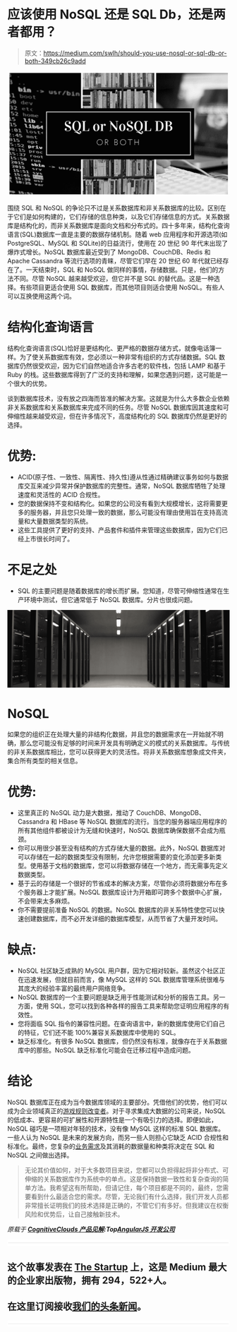 # 应该使用 NoSQL 还是 SQL Db，还是两者都用？

> 原文：<https://medium.com/swlh/should-you-use-nosql-or-sql-db-or-both-349cb26c9add>

![](img/d083c1f847f2c085a26b3ec7f7b74d21.png)

围绕 SQL 和 NoSQL 的争论只不过是关系数据库和非关系数据库的比较。区别在于它们是如何构建的，它们存储的信息种类，以及它们存储信息的方式。关系数据库是结构化的，而非关系数据库是面向文档和分布式的。四十多年来，结构化查询语言(SQL)数据库一直是主要的数据存储机制。随着 web 应用程序和开源选项(如 PostgreSQL、MySQL 和 SQLite)的日益流行，使用在 20 世纪 90 年代末出现了爆炸式增长。NoSQL 数据库最近受到了 MongoDB、CouchDB、Redis 和 Apache Cassandra 等流行选项的青睐，尽管它们早在 20 世纪 60 年代就已经存在了。一天结束时，SQL 和 NoSQL 做同样的事情，存储数据。只是，他们的方法不同。尽管 NoSQL 越来越受欢迎，但它并不是 SQL 的替代品。这是一种选择。有些项目更适合使用 SQL 数据库，而其他项目则适合使用 NoSQL。有些人可以互换使用这两个词。

# 结构化查询语言

结构化查询语言(SQL)恰好是更结构化、更严格的数据存储方式，就像电话簿一样。为了使关系数据库有效，您必须以一种非常有组织的方式存储数据。SQL 数据库仍然很受欢迎，因为它们自然地适合许多古老的软件栈，包括 LAMP 和基于 Ruby 的栈。这些数据库得到了广泛的支持和理解，如果您遇到问题，这可能是一个很大的优势。

谈到数据库技术，没有放之四海而皆准的解决方案。这就是为什么大多数企业依赖非关系数据库和关系数据库来完成不同的任务。尽管 NoSQL 数据库因其速度和可伸缩性越来越受欢迎，但在许多情况下，高度结构化的 SQL 数据库仍然是更好的选择。

# 优势:

*   ACID(原子性、一致性、隔离性、持久性)遵从性通过精确建议事务如何与数据库交互来减少异常并保护数据库的完整性。通常，NoSQL 数据库牺牲了处理速度和灵活性的 ACID 合规性。
*   您的数据保持不变和结构化。如果您的公司没有看到大规模增长，这将需要更多的服务器，并且您只处理一致的数据，那么可能没有理由使用旨在支持高流量和大量数据类型的系统。
*   这些工具提供了更好的支持、产品套件和插件来管理这些数据库，因为它们已经上市很长时间了。

# 不足之处

*   SQL 的主要问题是随着数据库的增长而扩展。您知道，尽管可伸缩性通常在生产环境中测试，但它通常低于 NoSQL 数据库。分片也很成问题。

![](img/97f890f3c607bfb82c7cd0f21cffe279.png)

# NoSQL

如果您的组织正在处理大量的非结构化数据，并且您的数据需求在一开始就不明确，那么您可能没有足够的时间来开发具有明确定义的模式的关系数据库。与传统的非关系数据库相比，您可以获得更大的灵活性。将非关系数据库想象成文件夹，集合所有类型的相关信息。

# 优势:

*   这里真正的 NoSQL 动力是大数据，推动了 CouchDB、MongoDB、Cassandra 和 HBase 等 NoSQL 数据库的流行。当您的服务器端应用程序的所有其他组件都被设计为无缝和快速时，NoSQL 数据库确保数据不会成为瓶颈。
*   你可以用很少甚至没有结构的方式存储大量的数据。此外，NoSQL 数据库对可以存储在一起的数据类型没有限制，允许您根据需要的变化添加更多新类型。使用基于文档的数据库，您可以将数据存储在一个地方，而无需事先定义数据类型。
*   基于云的存储是一个很好的节省成本的解决方案，尽管你必须将数据分布在多个服务器上才能扩展。NoSQL 数据库设计为开箱即可跨多个数据中心扩展，不会带来太多麻烦。
*   你不需要提前准备 NoSQL 的数据。NoSQL 数据库的非关系特性使您可以快速创建数据库，而不必开发详细的数据库模型，从而节省了大量开发时间。

# 缺点:

*   NoSQL 社区缺乏成熟的 MySQL 用户群，因为它相对较新。虽然这个社区正在迅速发展，但就目前而言，像 MySQL 这样的 SQL 数据库管理系统很难与其庞大的经验丰富的最终用户网络竞争。
*   NoSQL 数据库的一个主要问题是缺乏用于性能测试和分析的报告工具。另一方面，使用 SQL，您可以找到各种各样的报告工具来帮助您证明应用程序的有效性。
*   您将面临 SQL 指令的兼容性问题。在查询语言中，新的数据库使用它们自己的特征，它们还不能 100%兼容关系数据库中使用的 SQL。
*   缺乏标准化。有很多 NoSQL 数据库，但仍然没有标准，就像存在于关系数据库中的那些。NoSQL 缺乏标准化可能会在迁移过程中造成问题。

# 结论

NoSQL 数据库正在成为当今数据库领域的主要部分。凭借他们的优势，他们可以成为企业领域真正的[游戏规则改变者](https://www.datadab.com)。对于寻求集成大数据的公司来说，NoSQL 的低成本、更容易的可扩展性和开源特性是一个有吸引力的选择。即便如此，NoSQL 碰巧是一项相对年轻的技术，没有像 MySQL 这样的标准 SQL 数据库。一些人认为 NoSQL 是未来的发展方向，而另一些人则担心它缺乏 ACID 合规性和标准化。最终，您复杂的[业务需求](https://www.datadab.com)及其消耗的数据量和种类将决定在 SQL 和 NoSQL 之间做出选择。

> 无论其价值如何，对于大多数项目来说，您都可以负担得起将非分布式、可伸缩的关系数据库作为系统中的单点。这是保持数据一致性和复杂查询的简单方法。我希望这有所帮助，但请记住，每个项目都是不同的，最终，您需要看到什么最适合您的需求。尽管，无论我们有什么选择，我们开发人员都非常擅长证明我们的技术选择是正确的，不管它们有多好。但我建议在权衡风险和优势后，让自己接触新技术。

*原载于* [***CognitiveClouds 产品见解***](https://www.cognitiveclouds.com/insights/should-you-use-a-nosql-db-sql-database-or-both/)***:Top***[***AngularJS 开发公司***](https://www.cognitiveclouds.com/custom-software-development-services/angularjs-development-company)

![](img/731acf26f5d44fdc58d99a6388fe935d.png)

## 这个故事发表在 [The Startup](https://medium.com/swlh) 上，这是 Medium 最大的企业家出版物，拥有 294，522+人。

## 在这里订阅接收[我们的头条新闻](http://growthsupply.com/the-startup-newsletter/)。

![](img/731acf26f5d44fdc58d99a6388fe935d.png)